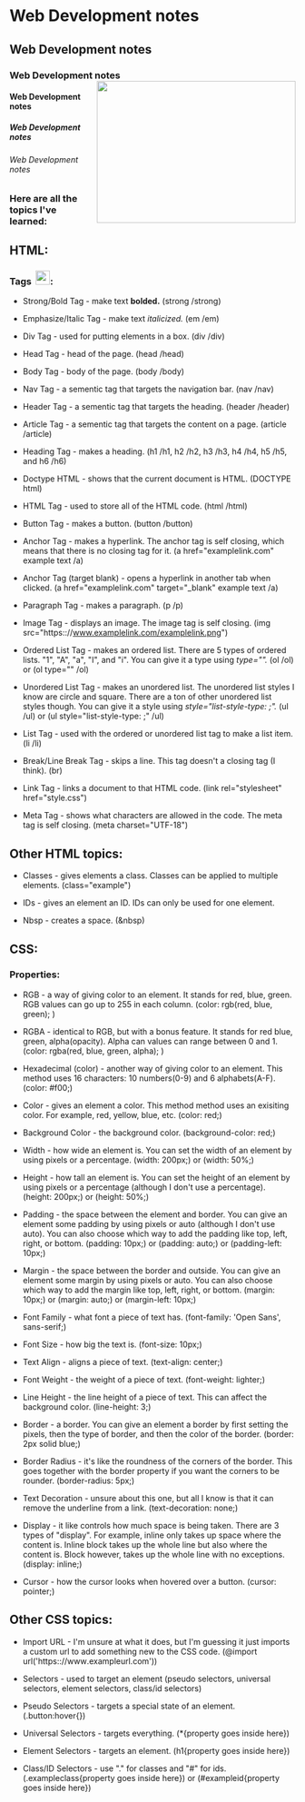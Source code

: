 # Web Development notes
## Web Development notes
### Web Development notes <img align='right' src="https://images.ctfassets.net/mrop88jh71hl/1GlQXrW5HeOyJwrV1VCgYo/ba5e654988b6fb5823cf72e3e189239d/html-css-coding-languages-for-kids.jpg?w=1280&h=718&fl=progressive&q=100&fm=jpg" width="350" height="250">
#### Web Development notes
##### Web Development notes
###### Web Development notes

### Here are all the topics I've learned:

## HTML:
### Tags &nbsp;<img src="https://cdn3.emoji.gg/emojis/3773-active-developer-badge-animated.gif" width="25" height="25">:
* Strong/Bold Tag - make text **bolded.** (strong /strong)

* Emphasize/Italic Tag - make text *italicized.* (em /em)

* Div Tag - used for putting elements in a box. (div /div)

* Head Tag - head of the page. (head /head)

* Body Tag - body of the page. (body /body)

* Nav Tag - a sementic tag that targets the navigation bar. (nav /nav)

* Header Tag - a sementic tag that targets the heading. (header /header)

* Article Tag - a sementic tag that targets the content on a page. (article /article)

* Heading Tag - makes a heading. (h1 /h1, h2 /h2, h3 /h3, h4 /h4, h5 /h5, and h6 /h6)

* Doctype HTML - shows that the current document is HTML. (DOCTYPE html)

* HTML Tag - used to store all of the HTML code. (html /html)

* Button Tag - makes a button. (button /button)

* Anchor Tag - makes a hyperlink. The anchor tag is self closing, which means that there is no closing tag for it. (a href="examplelink.com" example text /a)

* Anchor Tag (target blank) - opens a hyperlink in another tab when clicked. (a href="examplelink.com" target="_blank" example text /a)

* Paragraph Tag - makes a paragraph. (p /p)

* Image Tag - displays an image. The image tag is self closing. (img src="https:://www.examplelink․com/examplelink․png")

* Ordered List Tag - makes an ordered list. There are 5 types of ordered lists. "1", "A", "a", "I", and "i". You can give it a type using *type="".*  (ol /ol) or (ol type="" /ol)

* Unordered List Tag - makes an unordered list. The unordered list styles I know are circle and square. There are a ton of other unordered list styles though. You can give it a style using *style="list-style-type: ;".* (ul /ul) or (ul style="list-style-type: ;" /ul)

* List Tag - used with the ordered or unordered list tag to make a list item. (li /li)

* Break/Line Break Tag - skips a line. This tag doesn't a closing tag (I think). (br)

* Link Tag - links a document to that HTML code. (link rel="stylesheet" href="style.css")

* Meta Tag - shows what characters are allowed in the code. The meta tag is self closing. (meta charset="UTF-18")

## Other HTML topics: 
* Classes - gives elements a class. Classes can be applied to multiple elements. (class="example")

* IDs - gives an element an ID. IDs can only be used for one element.

* Nbsp - creates a space. (&nbsp)


## CSS:
### Properties:
* RGB - a way of giving color to an element. It stands for red, blue, green. RGB values can go up to 255 in each column. (color: rgb(red, blue, green); )

* RGBA - identical to RGB, but with a bonus feature. It stands for red blue, green, alpha(opacity). Alpha can values can range between 0 and 1. (color: rgba(red, blue, green, alpha); )

* Hexadecimal (color) - another way of giving color to an element. This method uses 16 characters: 10 numbers(0-9) and 6 alphabets(A-F). (color: #f00;)

* Color - gives an element a color. This method method uses an exisiting color. For example, red, yellow, blue, etc. (color: red;)

* Background Color - the background color. (background-color: red;)

* Width - how wide an element is. You can set the width of an element by using pixels or a percentage. (width: 200px;) or (width: 50%;)

* Height - how tall an element is. You can set the height of an element by using pixels or a percentage (although I don't use a percentage). (height: 200px;) or (height: 50%;)

* Padding - the space between the element and border. You can give an element some padding by using pixels or auto (although I don't use auto). You can also choose which way to add the padding like top, left, right, or bottom. (padding: 10px;) or (padding: auto;) or (padding-left: 10px;)

* Margin - the space between the border and outside. You can give an element some margin by using pixels or auto. You can also choose which way to add the margin like top, left, right, or bottom. (margin: 10px;) or (margin: auto;) or (margin-left: 10px;)

* Font Family - what font a piece of text has. (font-family: 'Open Sans', sans-serif;)

* Font Size - how big the text is. (font-size: 10px;)

* Text Align - aligns a piece of text. (text-align: center;)

* Font Weight - the weight of a piece of text. (font-weight: lighter;)

* Line Height - the line height of a piece of text. This can affect the background color. (line-height: 3;)

* Border - a border. You can give an element a border by first setting the pixels, then the type of border, and then the color of the border. (border: 2px solid blue;)

* Border Radius - it's like the roundness of the corners of the border. This goes together with the border property if you want the corners to be rounder. (border-radius: 5px;)

* Text Decoration - unsure about this one, but all I know is that it can remove the underline from a link. (text-decoration: none;)

* Display - it like controls how much space is being taken. There are 3 types of "display". For example, inline only takes up space where the content is. Inline block takes up the whole line but also where the content is. Block however, takes up the whole line with no exceptions. (display: inline;)

* Cursor - how the cursor looks when hovered over a button. (cursor: pointer;)

## Other CSS topics:

* Import URL - I'm unsure at what it does, but I'm guessing it just imports a custom url to add something new to the CSS code. (@import url('https:://www․exampleurl․com'))

* Selectors - used to target an element (pseudo selectors, universal selectors, element selectors, class/id selectors)

* Pseudo Selectors - targets a special state of an element. (.button:hover{})

* Universal Selectors - targets everything. (*{property goes inside here})

* Element Selectors - targets an element. (h1{property goes inside here})

* Class/ID Selectors - use "." for classes and "#" for ids. (.exampleclass{property goes inside here}) or (#exampleid{property goes inside here})






